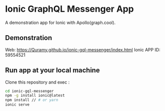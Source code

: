# Ionic GraphQL Messenger App
A demonstration app for Ionic with Apollo(graph.cool).

## Demonstration

Web: https://Quramy.github.io/ionic-gql-messenger/index.html
Ionic APP ID: 59554521

## Run app at your local machine

Clone this repository and exec :

```sh
cd ionic-gql-messenger
npm -g install ionic@latest
npm install // # or yarn
ionic serve
```
